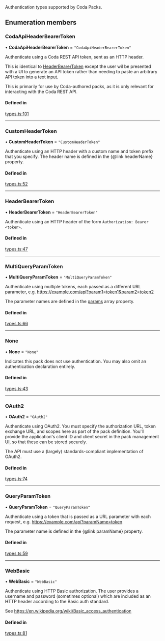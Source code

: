 Authentication types supported by Coda Packs.

## Enumeration members

### CodaApiHeaderBearerToken

• **CodaApiHeaderBearerToken** = `"CodaApiHeaderBearerToken"`

Authenticate using a Coda REST API token, sent as an HTTP header.

This is identical to [HeaderBearerToken](AuthenticationType.md#headerbearertoken) except the user wil be presented
with a UI to generate an API token rather than needing to paste an arbitrary API
token into a text input.

This is primarily for use by Coda-authored packs, as it is only relevant for interacting with the
Coda REST API.

#### Defined in

[types.ts:101](https://github.com/coda/packs-sdk/blob/main/types.ts#L101)

___

### CustomHeaderToken

• **CustomHeaderToken** = `"CustomHeaderToken"`

Authenticate using an HTTP header with a custom name and token prefix that you specify.
The header name is defined in the {@link headerName} property.

#### Defined in

[types.ts:52](https://github.com/coda/packs-sdk/blob/main/types.ts#L52)

___

### HeaderBearerToken

• **HeaderBearerToken** = `"HeaderBearerToken"`

Authenticate using an HTTP header of the form `Authorization: Bearer <token>`.

#### Defined in

[types.ts:47](https://github.com/coda/packs-sdk/blob/main/types.ts#L47)

___

### MultiQueryParamToken

• **MultiQueryParamToken** = `"MultiQueryParamToken"`

Authenticate using multiple tokens, each passed as a different URL parameter, e.g.
https://example.com/api?param1=token1&param2=token2

The parameter names are defined in the [params](../interfaces/ExternalPackVersionMetadata.md#params) array property.

#### Defined in

[types.ts:66](https://github.com/coda/packs-sdk/blob/main/types.ts#L66)

___

### None

• **None** = `"None"`

Indicates this pack does not use authentication. You may also omit an authentication declaration entirely.

#### Defined in

[types.ts:43](https://github.com/coda/packs-sdk/blob/main/types.ts#L43)

___

### OAuth2

• **OAuth2** = `"OAuth2"`

Authenticate using OAuth2. You must specify the authorization URL, token exchange URL, and
scopes here as part of the pack definition. You'll provide the application's client ID and
client secret in the pack management UI, so that these can be stored securely.

The API must use a (largely) standards-compliant implementation of OAuth2.

#### Defined in

[types.ts:74](https://github.com/coda/packs-sdk/blob/main/types.ts#L74)

___

### QueryParamToken

• **QueryParamToken** = `"QueryParamToken"`

Authenticate using a token that is passed as a URL parameter with each request, e.g.
https://example.com/api?paramName=token

The parameter name is defined in the {@link paramName} property.

#### Defined in

[types.ts:59](https://github.com/coda/packs-sdk/blob/main/types.ts#L59)

___

### WebBasic

• **WebBasic** = `"WebBasic"`

Authenticate using HTTP Basic authorization. The user provides a username and password
(sometimes optional) which are included as an HTTP header according to the Basic auth standard.

See https://en.wikipedia.org/wiki/Basic_access_authentication

#### Defined in

[types.ts:81](https://github.com/coda/packs-sdk/blob/main/types.ts#L81)
